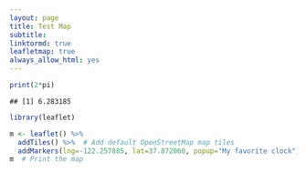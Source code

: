 ```yaml
---
layout: page
title: Test Map
subtitle: 
linktormd: true
leafletmap: true
always_allow_html: yes
---
```



``` r
print(2*pi)
```

    ## [1] 6.283185

``` r
library(leaflet)

m <- leaflet() %>%
  addTiles() %>%  # Add default OpenStreetMap map tiles
  addMarkers(lng=-122.257885, lat=37.872060, popup="My favorite clock")
m  # Print the map
```

<!--html_preserve-->
<div id="htmlwidget-7ab57412f7b1df4d5773" style="width:100%;height:216px;" class="leaflet html-widget"></div>
<script type="application/json" data-for="htmlwidget-7ab57412f7b1df4d5773">
<script type="application/json" data-for="htmlwidget-7ab57412f7b1df4d5773">{"x":{"options":{"crs":{"crsClass":"L.CRS.EPSG3857","code":null,"proj4def":null,"projectedBounds":null,"options":{}}},"calls":[{"method":"addTiles","args":["//{s}.tile.openstreetmap.org/{z}/{x}/{y}.png",null,null,{"minZoom":0,"maxZoom":18,"tileSize":256,"subdomains":"abc","errorTileUrl":"","tms":false,"noWrap":false,"zoomOffset":0,"zoomReverse":false,"opacity":1,"zIndex":1,"detectRetina":false,"attribution":"&copy; <a href=\"http://openstreetmap.org\">OpenStreetMap<\/a> contributors, <a href=\"http://creativecommons.org/licenses/by-sa/2.0/\">CC-BY-SA<\/a>"}]},{"method":"addMarkers","args":[37.87206,-122.257885,null,null,null,{"interactive":true,"draggable":false,"keyboard":true,"title":"","alt":"","zIndexOffset":0,"opacity":1,"riseOnHover":false,"riseOffset":250},"My favorite clock",null,null,null,null,{"interactive":false,"permanent":false,"direction":"auto","opacity":1,"offset":[0,0],"textsize":"10px","textOnly":false,"className":"","sticky":true},null]}],"limits":{"lat":[37.87206,37.87206],"lng":[-122.257885,-122.257885]}},"evals":[],"jsHooks":[]}</script>
<!--/html_preserve-->
